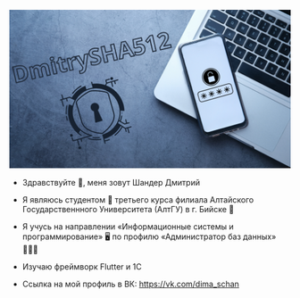 ![Main image](https://github.com/DmitrySHA512/DmitrySHA512/blob/main/DmitrySHA512.png)
- Здравствуйте 👋, меня зовут Шандер Дмитрий

- Я являюсь студентом 🎒 третьего курса филиала Алтайского Государственнного Университета (АлтГУ) в г. Бийске 🏫  

- Я учусь на направлении «Информационные системы и программирование» 🖥️ по профилю «Администратор баз данных» 👨🏻‍💻  

- Изучаю фреймворк Flutter и 1С

- Ссылка на мой профиль в ВК: https://vk.com/dima_schan
